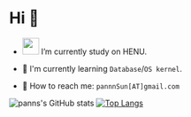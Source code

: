# Hi 👋

- <img src="image/henu.png" width="30" /> I’m currently study on HENU.

- 🏹 I'm currently learning `Database`/`OS kernel`.

- 📧 How to reach me: `pannnSun[AT]gmail.com`

![panns's GitHub stats](https://github-readme-stats.vercel.app/api?username=AlexeDumans&show_icons=true&theme=vue&count_private=true&hide=prs)  [![Top Langs](https://github-readme-stats.vercel.app/api/top-langs/?username=AlexeDumans&layout=compact)](https://github.com/anuraghazra/github-readme-stats)